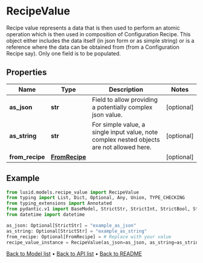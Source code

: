 # RecipeValue

Recipe value represents a data that is then used to perform an atomic operation which is then used in composition of Configuration Recipe.  This object either includes the data itself (in json form or as simple string) or is a reference where the data can be obtained from (from a Configuration Recipe say).  Only one field is to be populated.
## Properties
Name | Type | Description | Notes
------------ | ------------- | ------------- | -------------
**as_json** | **str** | Field to allow providing a potentially complex json value. | [optional] 
**as_string** | **str** | For simple value, a single input value, note complex nested objects are not allowed here. | [optional] 
**from_recipe** | [**FromRecipe**](FromRecipe.md) |  | [optional] 
## Example

```python
from lusid.models.recipe_value import RecipeValue
from typing import List, Dict, Optional, Any, Union, TYPE_CHECKING
from typing_extensions import Annotated
from pydantic.v1 import BaseModel, StrictStr, StrictInt, StrictBool, StrictFloat, StrictBytes, Field, validator, ValidationError, conlist, constr
from datetime import datetime

as_json: Optional[StrictStr] = "example_as_json"
as_string: Optional[StrictStr] = "example_as_string"
from_recipe: Optional[FromRecipe] = # Replace with your value
recipe_value_instance = RecipeValue(as_json=as_json, as_string=as_string, from_recipe=from_recipe)

```

[Back to Model list](../README.md#documentation-for-models) &#8226; [Back to API list](../README.md#documentation-for-api-endpoints) &#8226; [Back to README](../README.md)

